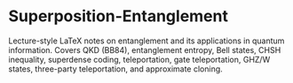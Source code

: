 # Superposition-Entanglement
Lecture-style LaTeX notes on entanglement and its applications in quantum information. Covers QKD (BB84), entanglement entropy, Bell states, CHSH inequality, superdense coding, teleportation, gate teleportation, GHZ/W states, three-party teleportation, and approximate cloning.

